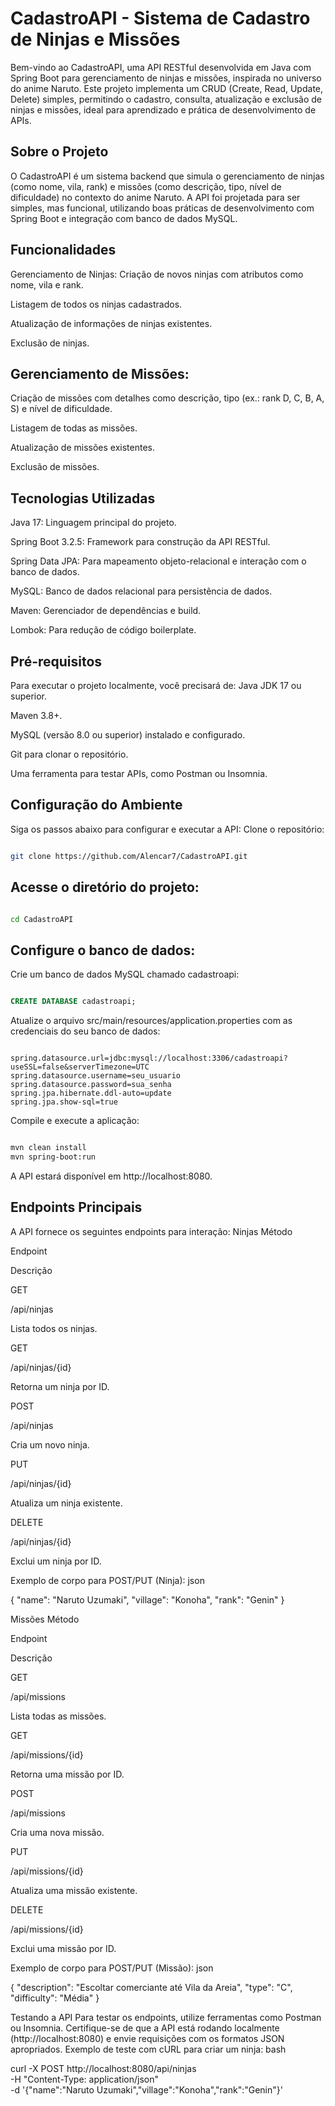 # CadastroAPI - Sistema de Cadastro de Ninjas e Missões
Bem-vindo ao CadastroAPI, uma API RESTful desenvolvida em Java com Spring Boot para gerenciamento de ninjas e missões, inspirada no universo do anime Naruto. Este projeto implementa um CRUD (Create, Read, Update, Delete) simples, permitindo o cadastro, consulta, atualização e exclusão de ninjas e missões, ideal para aprendizado e prática de desenvolvimento de APIs.
## Sobre o Projeto
O CadastroAPI é um sistema backend que simula o gerenciamento de ninjas (como nome, vila, rank) e missões (como descrição, tipo, nível de dificuldade) no contexto do anime Naruto. A API foi projetada para ser simples, mas funcional, utilizando boas práticas de desenvolvimento com Spring Boot e integração com banco de dados MySQL.
## Funcionalidades
Gerenciamento de Ninjas:
Criação de novos ninjas com atributos como nome, vila e rank.

Listagem de todos os ninjas cadastrados.

Atualização de informações de ninjas existentes.

Exclusão de ninjas.

## Gerenciamento de Missões:
Criação de missões com detalhes como descrição, tipo (ex.: rank D, C, B, A, S) e nível de dificuldade.

Listagem de todas as missões.

Atualização de missões existentes.

Exclusão de missões.

## Tecnologias Utilizadas
Java 17: Linguagem principal do projeto.

Spring Boot 3.2.5: Framework para construção da API RESTful.

Spring Data JPA: Para mapeamento objeto-relacional e interação com o banco de dados.

MySQL: Banco de dados relacional para persistência de dados.

Maven: Gerenciador de dependências e build.

Lombok: Para redução de código boilerplate.

## Pré-requisitos
Para executar o projeto localmente, você precisará de:
Java JDK 17 ou superior.

Maven 3.8+.

MySQL (versão 8.0 ou superior) instalado e configurado.

Git para clonar o repositório.

Uma ferramenta para testar APIs, como Postman ou Insomnia.

## Configuração do Ambiente
Siga os passos abaixo para configurar e executar a API:
Clone o repositório:
```bash

git clone https://github.com/Alencar7/CadastroAPI.git
```
## Acesse o diretório do projeto:
```bash

cd CadastroAPI
```
## Configure o banco de dados:
Crie um banco de dados MySQL chamado cadastroapi:
```sql

CREATE DATABASE cadastroapi;
```
Atualize o arquivo src/main/resources/application.properties com as credenciais do seu banco de dados:
```properties

spring.datasource.url=jdbc:mysql://localhost:3306/cadastroapi?useSSL=false&serverTimezone=UTC
spring.datasource.username=seu_usuario
spring.datasource.password=sua_senha
spring.jpa.hibernate.ddl-auto=update
spring.jpa.show-sql=true
```
Compile e execute a aplicação:
```bash

mvn clean install
mvn spring-boot:run
```
A API estará disponível em http://localhost:8080.

## Endpoints Principais
A API fornece os seguintes endpoints para interação:
Ninjas
Método

Endpoint

Descrição

GET

/api/ninjas

Lista todos os ninjas.

GET

/api/ninjas/{id}

Retorna um ninja por ID.

POST

/api/ninjas

Cria um novo ninja.

PUT

/api/ninjas/{id}

Atualiza um ninja existente.

DELETE

/api/ninjas/{id}

Exclui um ninja por ID.

Exemplo de corpo para POST/PUT (Ninja):
json

{
  "name": "Naruto Uzumaki",
  "village": "Konoha",
  "rank": "Genin"
}

Missões
Método

Endpoint

Descrição

GET

/api/missions

Lista todas as missões.

GET

/api/missions/{id}

Retorna uma missão por ID.

POST

/api/missions

Cria uma nova missão.

PUT

/api/missions/{id}

Atualiza uma missão existente.

DELETE

/api/missions/{id}

Exclui uma missão por ID.

Exemplo de corpo para POST/PUT (Missão):
json

{
  "description": "Escoltar comerciante até Vila da Areia",
  "type": "C",
  "difficulty": "Média"
}

Testando a API
Para testar os endpoints, utilize ferramentas como Postman ou Insomnia. Certifique-se de que a API está rodando localmente (http://localhost:8080) e envie requisições com os formatos JSON apropriados.
Exemplo de teste com cURL para criar um ninja:
bash

curl -X POST http://localhost:8080/api/ninjas \
-H "Content-Type: application/json" \
-d '{"name":"Naruto Uzumaki","village":"Konoha","rank":"Genin"}'

